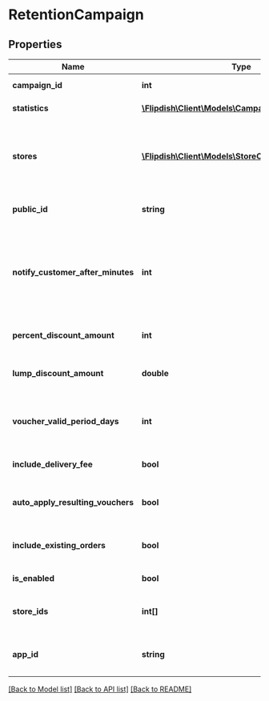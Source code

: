 # RetentionCampaign

## Properties
Name | Type | Description | Notes
------------ | ------------- | ------------- | -------------
**campaign_id** | **int** | Id of campaign | [optional] 
**statistics** | [**\Flipdish\\Client\Models\CampaignStatistics**](CampaignStatistics.md) | Statistics of campaign | [optional] 
**stores** | [**\Flipdish\\Client\Models\StoreCampaignStartTime[]**](StoreCampaignStartTime.md) | Stores this campaign applies to with campaign start time in Utc | [optional] 
**public_id** | **string** | Permanent reference to the item. | [optional] 
**notify_customer_after_minutes** | **int** | Time in minutes, after which customer will receive retention voucher if he/she does not order | [optional] 
**percent_discount_amount** | **int** | Discount amount in percents | [optional] 
**lump_discount_amount** | **double** | Discount amount in sum of money | [optional] 
**voucher_valid_period_days** | **int** | Number of days for which the voucher will be valid. | [optional] 
**include_delivery_fee** | **bool** | Discount will include delivery fee | [optional] 
**auto_apply_resulting_vouchers** | **bool** | Automatically apply resulting vouchers | [optional] 
**include_existing_orders** | **bool** | Campaign will apply to existing orders | [optional] 
**is_enabled** | **bool** | Is campaign enabled | [optional] 
**store_ids** | **int[]** | Ids of stores this campaign applies to | [optional] 
**app_id** | **string** | The app that this campaign belongs to. | [optional] 

[[Back to Model list]](../README.md#documentation-for-models) [[Back to API list]](../README.md#documentation-for-api-endpoints) [[Back to README]](../README.md)


